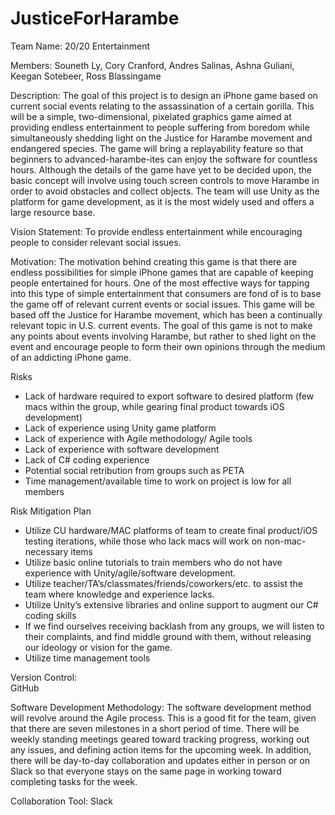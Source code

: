 # JusticeForHarambe

Team Name: 20/20 Entertainment

Members:
Souneth Ly,
Cory Cranford,
Andres Salinas,
Ashna Guliani,
Keegan Sotebeer,
Ross Blassingame

Description:
The goal of this project is to design an iPhone game based on current social events relating to the assassination of a certain gorilla. This will be a simple, two-dimensional, pixelated graphics game aimed at providing endless entertainment to people suffering from boredom while simultaneously shedding light on the Justice for Harambe movement and endangered species. The game will bring a replayability feature so that beginners to advanced-harambe-ites can enjoy the software for countless hours. Although the details of the game have yet to be decided upon, the basic concept will involve using touch screen controls to move Harambe in order to avoid obstacles and collect objects. The team will use Unity as the platform for game development, as it is the most widely used and offers a large resource base.

Vision Statement:
To provide endless entertainment while encouraging people to consider relevant social issues.

Motivation:
The motivation behind creating this game is that there are endless possibilities for simple iPhone games that are capable of keeping people entertained for hours. One of the most effective ways for tapping into this type of simple entertainment that consumers are fond of is to base the game off of relevant current events or social issues. This game will be based off the Justice for Harambe movement, which has been a continually relevant topic in U.S. current events. The goal of this game is not to make any points about events involving Harambe, but rather to shed light on the event and encourage people to form their own opinions through the medium of an addicting iPhone game.

Risks
- Lack of hardware required to export software to desired platform (few macs within the group, while gearing final product towards iOS development)
- Lack of experience using Unity game platform
- Lack of experience with Agile methodology/ Agile tools
- Lack of experience with software development
- Lack of C# coding experience
- Potential social retribution from groups such as PETA
- Time management/available time to work on project is low for all members

Risk Mitigation Plan
- Utilize CU hardware/MAC platforms of team to create final product/iOS testing iterations, while those who lack macs will work on non-mac-necessary items
- Utilize basic online tutorials to train members who do not have experience with Unity/agile/software development.
- Utilize teacher/TA’s/classmates/friends/coworkers/etc. to assist the team where knowledge and experience lacks.
- Utilize Unity’s extensive libraries and online support to augment our C# coding skills
- If we find ourselves receiving backlash from any groups, we will listen to their complaints, and find middle ground with them, without releasing our ideology or vision for the game.
- Utilize time management tools

Version Control:  
GitHub

Software Development Methodology: 
The software development method will revolve around the Agile process. This is a good fit for the team, given that there are seven milestones in a short period of time. There will be weekly standing meetings geared toward tracking progress, working out any issues, and defining action items for the upcoming week. In addition, there will be day-to-day collaboration and updates either in person or on Slack so that everyone stays on the same page in working toward completing tasks for the week.

Collaboration Tool: 
Slack
